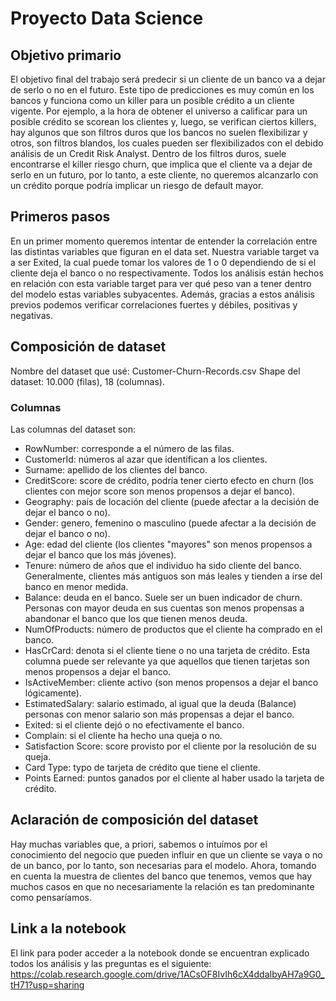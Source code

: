 # Proyecto Data Science 

## Objetivo primario

El objetivo final del trabajo será predecir si un cliente de un banco va a dejar de serlo o no en el futuro. Este tipo de predicciones es muy común en los bancos y funciona como un killer para un posible crédito a un cliente vigente. Por ejemplo, a la hora de obtener el universo a calificar para un posible crédito se scorean los clientes y, luego, se verifican ciertos killers, hay algunos que son filtros duros que los bancos no suelen flexibilizar y otros, son filtros blandos, los cuales pueden ser flexibilizados con el debido análisis de un Credit Risk Analyst. Dentro de los filtros duros, suele encontrarse el killer riesgo churn, que implica que el cliente va a dejar de serlo en un futuro, por lo tanto, a este cliente, no queremos alcanzarlo con un crédito porque podría implicar un riesgo de default mayor.

## Primeros pasos

En un primer momento queremos intentar de entender la correlación entre las distintas variables que figuran en el data set. Nuestra variable target va a ser Exited, la cual puede tomar los valores de 1 o 0 dependiendo de si el cliente deja el banco o no respectivamente. Todos los análisis están hechos en relación con esta variable target para ver qué peso van a tener dentro del modelo estas variables subyacentes. Además, gracias a estos análisis previos podemos verificar correlaciones fuertes y débiles, positivas y negativas. 

## Composición de dataset
Nombre del dataset que usé: Customer-Churn-Records.csv
Shape del dataset: 10.000 (filas), 18 (columnas).

### Columnas
Las columnas del dataset son:
- RowNumber: corresponde a el número de las filas.
- CustomerId: números al azar que identifican a los clientes.
- Surname: apellido de los clientes del banco.
- CreditScore: score de crédito, podría tener cierto efecto en churn (los clientes con mejor score son menos propensos a dejar el banco).
- Geography: país de locación del cliente (puede afectar a la decisión de dejar el banco o no).
- Gender: genero, femenino o masculino (puede afectar a la decisión de dejar el banco o no).
- Age: edad del cliente (los clientes "mayores" son menos propensos a dejar el banco que los más jóvenes).
- Tenure: número de años que el individuo ha sido cliente del banco. Generalmente, clientes más antiguos son más leales y tienden a irse del banco en menor medida.
- Balance: deuda en el banco. Suele ser un buen indicador de churn. Personas con mayor deuda en sus cuentas son menos propensas a abandonar el banco que los que tienen menos deuda. 
- NumOfProducts: número de productos que el cliente ha comprado en el banco.
- HasCrCard: denota si el cliente tiene o no una tarjeta de crédito. Esta columna puede ser relevante ya que aquellos que tienen tarjetas son menos propensos a dejar el banco.
- IsActiveMember: cliente activo (son menos propensos a dejar el banco lógicamente).
- EstimatedSalary: salario estimado, al igual que la deuda (Balance) personas con menor salario son más propensas a dejar el banco.
- Exited: si el cliente dejó o no efectivamente el banco.
- Complain: si el cliente ha hecho una queja o no.
- Satisfaction Score: score provisto por el cliente por la resolución de su queja.
- Card Type: typo de tarjeta de crédito que tiene el cliente.
- Points Earned: puntos ganados por el cliente al haber usado la tarjeta de crédito.

## Aclaración de composición del dataset 

Hay muchas variables que, a priori, sabemos o intuímos por el conocimiento del negocio que pueden influir en que un cliente se vaya o no de un banco, por lo tanto, son necesarias para el modelo. Ahora, tomando en cuenta la muestra de clientes del banco que tenemos, vemos que hay muchos casos en que no necesariamente la relación es tan predominante como pensaríamos.

## Link a la notebook

El link para poder acceder a la notebook donde se encuentran explicado todos los análisis y las preguntas es el siguiente:
https://colab.research.google.com/drive/1ACsOF8IvIh6cX4ddaIbyAH7a9G0_tH71?usp=sharing

